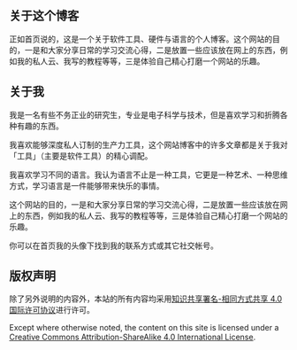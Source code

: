 
## 关于这个博客

正如首页说的，这是一个关于软件工具、硬件与语言的个人博客。这个网站的目的，一是和大家分享日常的学习交流心得，二是放置一些应该放在网上的东西，例如我的私人云、我写的教程等等，三是体验自己精心打磨一个网站的乐趣。

## 关于我

我是一名有些不务正业的研究生，专业是电子科学与技术，但是喜欢学习和折腾各种有趣的东西。

我喜欢能够深度私人订制的生产力工具，这个网站博客中的许多文章都是关于我对「工具」（主要是软件工具）的精心调配。

我喜欢学习不同的语言。我认为语言不止是一种工具，它更是一种艺术、一种思维方式，学习语言是一件能够带来快乐的事情。

这个网站的目的，一是和大家分享日常的学习交流心得，二是放置一些应该放在网上的东西，例如我的私人云、我写的教程等等，三是体验自己精心打磨一个网站的乐趣。

你可以在首页我的头像下找到我的联系方式或其它社交帐号。

## 版权声明

除了另外说明的内容外，本站的所有内容均采用[知识共享署名-相同方式共享 4.0 国际许可协议](https://creativecommons.org/licenses/by-sa/4.0/)进行许可。

Except where otherwise noted, the content on this site is licensed under a [Creative Commons Attribution-ShareAlike 4.0 International License](https://creativecommons.org/licenses/by-sa/4.0/).